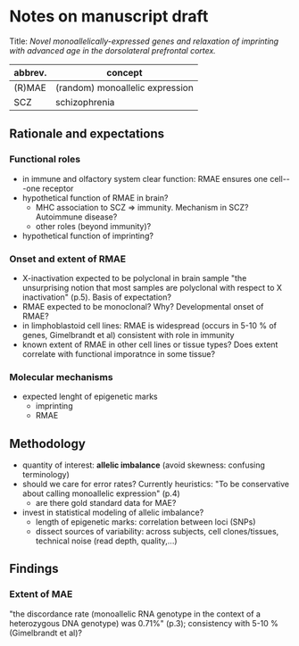 # Notes on manuscript draft

Title: *Novel monoallelically-expressed genes and relaxation of imprinting with advanced age in the dorsolateral prefrontal cortex.*

abbrev. | concept
------------- | -------------
(R)MAE | (random) monoallelic expression
SCZ | schizophrenia

## Rationale and expectations

### Functional roles
* in immune and olfactory system clear function: RMAE ensures one cell---one receptor
* hypothetical function of RMAE in brain?
    * MHC association to SCZ => immunity. Mechanism in SCZ?  Autoimmune disease?
    * other roles (beyond immunity)?
* hypothetical function of imprinting?

### Onset and extent of RMAE
* X-inactivation expected to be polyclonal in brain sample
"the unsurprising notion that most samples are polyclonal with respect to X inactivation" (p.5).  Basis of expectation?
* RMAE expected to be monoclonal?  Why?  Developmental onset of RMAE?
* in limphoblastoid cell lines: RMAE is widespread (occurs in 5-10 % of genes, Gimelbrandt et al) consistent with role in immunity
* known extent of RMAE in other cell lines or tissue types?  Does extent correlate with functional imporatnce in some tissue?

### Molecular mechanisms

* expected lenght of epigenetic marks
    * imprinting
    * RMAE

## Methodology

* quantity of interest: **allelic imbalance** (avoid skewness: confusing terminology)
* should we care for error rates? Currently heuristics: "To be conservative about calling monoallelic expression" (p.4)
    * are there gold standard data for MAE?
* invest in statistical modeling of allelic imbalance?
    * length of epigenetic marks: correlation between loci (SNPs)
    * dissect sources of variability: across subjects, cell clones/tissues, technical noise (read depth, quality,...)

## Findings

### Extent of MAE

"the discordance rate (monoallelic RNA genotype in the context of a heterozygous DNA genotype) was 0.71%" (p.3); consistency with 5-10 % (Gimelbrandt et al)?
